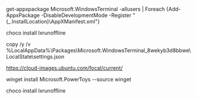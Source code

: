 

get-appxpackage Microsoft.WindowsTerminal -allusers | Foreach {Add-AppxPackage -DisableDevelopmentMode -Register "$($_.InstallLocation)\AppXManifest.xml"}

choco install lxrunoffline

copy /y /v %LocalAppData%\Packages\Microsoft.WindowsTerminal_8wekyb3d8bbwe\LocalState\settings.json <path>



https://cloud-images.ubuntu.com/focal/current/


winget install Microsoft.PowerToys --source winget

choco install lxrunoffline

